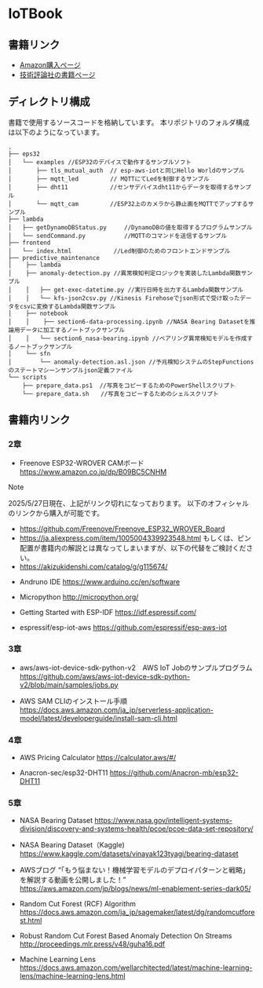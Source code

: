 # IoTBook

## 書籍リンク
- [Amazon購入ページ](https://amzn.asia/d/7qiXLRF)
- [技術評論社の書籍ページ](https://gihyo.jp/book/2024/978-4-297-14518-7)


## ディレクトリ構成
書籍で使用するソースコードを格納しています。
本リポジトリのフォルダ構成は以下のようになっています。
```
.
├── eps32  
│   └── examples //ESP32のデバイスで動作するサンプルソフト  
│       ├── tls_mutual_auth  // esp-aws-iotと同じHello Worldのサンプル  
│       ├── mqtt_led         // MQTTにてLedを制御するサンプル  
│       ├── dht11            //センサデバイスdht11からデータを取得するサンプル  
│       └── mqtt_cam         //ESP32上のカメラから静止画をMQTTでアップするサンプル  
├── lambda  
│   ├── getDynamoDBStatus.py     //DynamoDBの値を取得するプログラムサンプル  
│   └── sendCommand.py           //MQTTのコマンドを送信するサンプル  
├── frontend
│   └── index.html            //Led制御のためのフロントエンドサンプル  
├── predictive_maintenance
│    ├── lambda
│    ├── anomaly-detection.py //異常検知判定ロジックを実装したLambda関数サンプル
│    │   ├── get-exec-datetime.py //実行日時を出力するLambda関数サンプル
│    │   └── kfs-json2csv.py //Kinesis Firehoseでjson形式で受け取ったデータをcsvに変換するLambda関数サンプル
│    ├── notebook
│    │    ├── section6-data-processing.ipynb //NASA Bearing Datasetを推論用データに加工するノートブックサンプル
│    │   └── section6_nasa-bearing.ipynb //ベアリング異常検知モデルを作成するノートブックサンプル
│    └── sfn
│        └── anomaly-detection.asl.json //予兆検知システムのStepFunctionsのステートマシーンサンプルjson定義ファイル
└── scripts
    ├── prepare_data.ps1  //写真をコピーするためのPowerShellスクリプト
    └── prepare_data.sh　　//写真をコピーするためのシェルスクリプト

```

## 書籍内リンク
### 2章
- Freenove ESP32-WROVER CAMボード
https://www.amazon.co.jp/dp/B09BC5CNHM

> [!NOTE]
>2025/5/27日現在、上記がリンク切れになっております。
>以下のオフィシャルのリンクから購入が可能です。
> * https://github.com/Freenove/Freenove_ESP32_WROVER_Board
> * https://ja.aliexpress.com/item/1005004339923548.html
> もしくは、ピン配置が書籍内の解説とは異なってしまいますが、以下の代替をご検討ください。
> * https://akizukidenshi.com/catalog/g/g115674/
  

- Andruno IDE
https://www.arduino.cc/en/software

- Micropython
http://micropython.org/

- Getting Started with ESP-IDF
https://idf.espressif.com/

- espressif/esp-iot-aws
https://github.com/espressif/esp-aws-iot

### 3章
- aws/aws-iot-device-sdk-python-v2　AWS IoT Jobのサンプルプログラム
https://github.com/aws/aws-iot-device-sdk-python-v2/blob/main/samples/jobs.py

- AWS SAM CLIのインストール手順
https://docs.aws.amazon.com/ja_jp/serverless-application-model/latest/developerguide/install-sam-cli.html

### 4章
- AWS Pricing Calculator
https://calculator.aws/#/

- Anacron-sec/esp32-DHT11
https://github.com/Anacron-mb/esp32-DHT11


### 5章
- NASA Bearing Dataset
https://www.nasa.gov/intelligent-systems-division/discovery-and-systems-health/pcoe/pcoe-data-set-repository/

- NASA Bearing Dataset（Kaggle)
https://www.kaggle.com/datasets/vinayak123tyagi/bearing-dataset

- AWSブログ “「もう悩まない！機械学習モデルのデプロイパターンと戦略」を解説する動画を公開しました！”
https://aws.amazon.com/jp/blogs/news/ml-enablement-series-dark05/

- Random Cut Forest (RCF) Algorithm
https://docs.aws.amazon.com/ja_jp/sagemaker/latest/dg/randomcutforest.html

- Robust Random Cut Forest Based Anomaly Detection On Streams
http://proceedings.mlr.press/v48/guha16.pdf

- Machine Learning Lens
https://docs.aws.amazon.com/wellarchitected/latest/machine-learning-lens/machine-learning-lens.html
